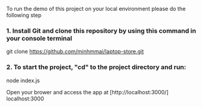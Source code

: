 To run the demo of this project on your local environment please do the following step

### 1. Install Git and clone this repository by using this command in your console terminal
git clone https://github.com/minhmmai/laptop-store.git
### 2. To start the project, "cd" to the project directory and run:
node index.js

Open your brower and access the app at [http://localhost:3000/] localhost:3000


